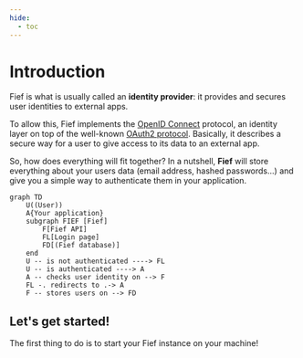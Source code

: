 ```yaml
---
hide:
  - toc
---
```


# Introduction

Fief is what is usually called an **identity provider**: it provides and secures user identities to external apps.

To allow this, Fief implements the [OpenID Connect](https://openid.net/connect/) protocol, an identity layer on top of the well-known [OAuth2 protocol](https://oauth.net/2/). Basically, it describes a secure way for a user to give access to its data to an external app.

So, how does everything will fit together? In a nutshell, **Fief** will store everything about your users data (email address, hashed passwords...) and give you a simple way to authenticate them in your application.

``` mermaid
graph TD
    U((User))
    A{Your application}
    subgraph FIEF [Fief]
        F[Fief API]
        FL[Login page]
        FD[(Fief database)]
    end
    U -- is not authenticated ----> FL
    U -- is authenticated ----> A
    A -- checks user identity on --> F
    FL -. redirects to .-> A
    F -- stores users on --> FD
```

## Let's get started!

The first thing to do is to start your Fief instance on your machine!

